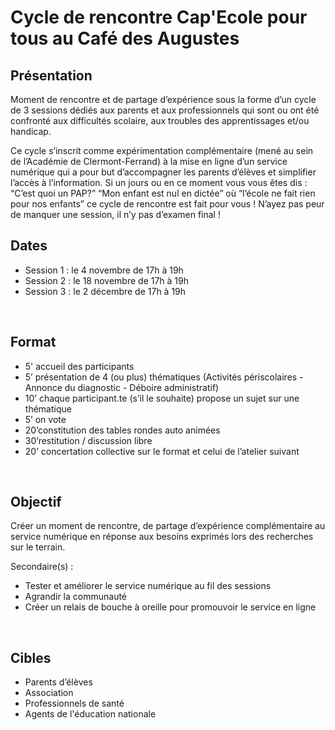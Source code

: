 # Cycle de rencontre Cap'Ecole pour tous au Café des Augustes

## Présentation
Moment de rencontre et de partage d’expérience sous la forme d’un cycle de 3 sessions dédiés aux parents et aux professionnels qui sont ou ont été confronté aux difficultés scolaire, aux troubles des apprentissages et/ou handicap.

Ce cycle s’inscrit comme expérimentation complémentaire (mené au sein de l’Académie de Clermont-Ferrand) à la mise en ligne d’un service numérique qui a pour but d’accompagner les parents d’élèves et simplifier l’accès à l’information. Si un jours ou en ce moment vous vous êtes dis : “C’est quoi un PAP?” “Mon enfant est nul en dictée” où “l’école ne fait rien pour nos enfants” ce cycle de rencontre est fait pour vous ! N’ayez pas peur de manquer une session, il n’y pas d’examen final !
<br>


## Dates
- Session 1 : le 4 novembre de 17h à 19h
- Session 2 : le 18 novembre de 17h à 19h
- Session 3 : le 2 décembre de 17h à 19h
<br>


## Format 
- 5' accueil des participants
- 5’ présentation de 4 (ou plus) thématiques (Activités périscolaires - Annonce du diagnostic - Déboire administratif)
- 10’ chaque participant.te (s’il le souhaite) propose un sujet sur une thématique
- 5’ on vote
- 20’constitution des tables rondes auto animées
- 30’restitution / discussion libre
- 20’ concertation collective sur le format et celui de l’atelier suivant
<br>


## Objectif
Créer un moment de rencontre, de partage d’expérience complémentaire au service numérique en réponse aux besoins exprimés lors des recherches sur le terrain.

Secondaire(s) :
- Tester et améliorer le service numérique au fil des sessions
- Agrandir la communauté
- Créer un relais de bouche à oreille pour promouvoir le service en ligne
<br>


## Cibles 
- Parents d’élèves 
- Association
- Professionnels de santé
- Agents de l'éducation nationale
